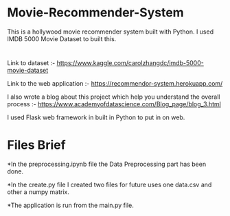# Movie-Recommender-System
This is a hollywood movie recommender system built with Python. I used IMDB 5000 Movie Dataset to built this.
#
Link to dataset :- https://www.kaggle.com/carolzhangdc/imdb-5000-movie-dataset

Link to the web application :- https://recommendor-system.herokuapp.com/

I also wrote a blog about this project which help you understand the overall process :- https://www.academyofdatascience.com/Blog_page/blog_3.html

I used Flask web framework in built in Python to put in on web.

# Files Brief
*In the preprocessing.ipynb file the Data Preprocessing part has been done. 

*In the create.py file I created two files for future uses one data.csv and other a numpy matrix.

*The application is run from the main.py file.
